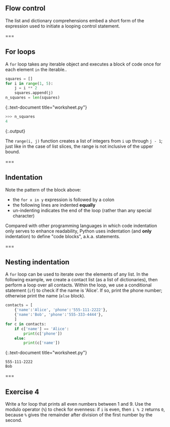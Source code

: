 ---
---

## Flow control

The list and dictionary comprehensions embed a short form of the expression used to initiate a looping control statement.

===

## For loops

A `for` loop takes any iterable object and executes a block of code once for each
element `in` the iterable..


~~~python
squares = []
for i in range(1, 5):
    j = i ** 2
    squares.append(j)
n_squares = len(squares)
~~~
{:.text-document title="worksheet.py"}



~~~python
>>> n_squares
4
~~~
{:.output}



The `range(i, j)` function creates a list of integers from `i` up through `j - 1`; just
like in the case of list slices, the range is not inclusive of the upper bound.

===

## Indentation

Note the pattern of the block above:

- the `for x in y` expression is followed by a colon
- the following lines are indented **equally**
- un-indenting indicates the end of the loop (rather than any special character)

Compared with other programming languages in which code indentation only serves to
enhance readability, Python uses indentation (and **only** indentation) to define "code blocks", a.k.a. statements.

===

## Nesting indentation

A `for` loop can be used to iterate over the elements of any list. In the
following example, we create a contact list (as a list of dictionaries), then
perform a loop over all contacts. Within the loop, we use a conditional 
statement (`if`) to check if the name is 'Alice'. If so, print the phone 
number; otherwise print the name (`else` block).


~~~python
contacts = [
    {'name':'Alice', 'phone':'555-111-2222'},
    {'name':'Bob', 'phone':'555-333-4444'},
    ]
for c in contacts:
    if c['name'] == 'Alice':
        print(c['phone'])
    else:
        print(c['name'])
~~~
{:.text-document title="worksheet.py"}

~~~~{.python}
555-111-2222
Bob
~~~~~~~~~~~~~



===

## Exercise 4

Write a for loop that prints all even numbers between 1 and 9. Use the modulo
operator (`%`) to check for evenness: if `i` is even, then `i % 2`
returns `0`, because `%` gives the remainder after division of the first number by the second.
